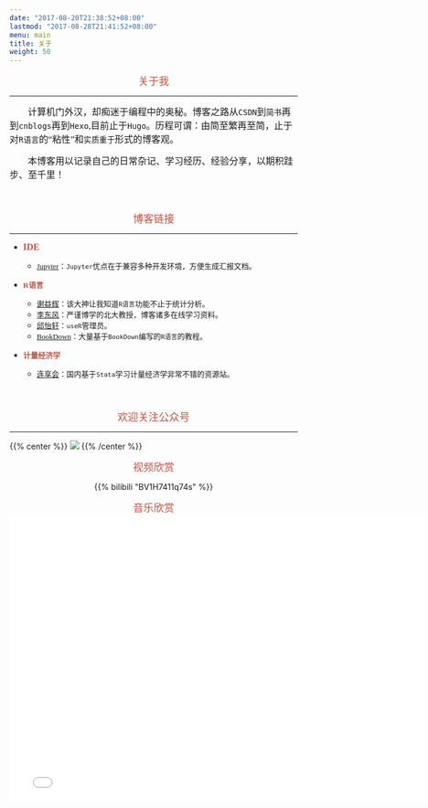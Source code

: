 ```yaml
---
date: "2017-08-20T21:38:52+08:00"
lastmod: "2017-08-28T21:41:52+08:00"
menu: main
title: 关于
weight: 50
---
```

<div align=center> 
<font face="华文行楷" color=#BF5442 size=4>关于我</font>
</div>

------


<font face="仿宋"  size=3>　　计算机门外汉，却痴迷于编程中的奥秘。博客之路从`CSDN`到`简书`再到`cnblogs`再到`Hexo`,目前止于`Hugo`。历程可谓：由简至繁再至简，止于对`R语言`的“粘性”和`实质重于`形式的博客观。</font>　  

<font face="仿宋"  size=3>　　本博客用以记录自己的日常杂记、学习经历、经验分享，以期积跬步、至千里！</font>

<font face="仿宋"  size=3>　　</font>



<div align=center> 
<font face="华文行楷" color=#BF5442 size=4>博客链接</font>
</div>

------
- <font face="仿宋" color=#BF5442 size=3>**IDE**</font>  
  * <font face="仿宋"  size=2>[Jupyter](https://www.lianxh.cn/news/1b7c55f899314.html)：`Jupyter`优点在于兼容多种开发环境，方便生成汇报文档。</font>

  
- <font face="仿宋" color=#BF5442  size=2>**R语言**</font>  
  * <font face="仿宋"  size=2>[谢益辉](http://yihui.name/)：该大神让我知道`R语言`功能不止于统计分析。</font>
  * <font face="仿宋"  size=2>[李东风](http://www.math.pku.edu.cn/teachers/lidf)：严谨博学的北大教授，博客诸多在线学习资料。</font>
  * <font face="仿宋"  size=2>[邱怡轩](https://yixuan.cos.name/cn/)：`useR`管理员。</font>
  * <font face="仿宋"  size=2>[BookDown](https://bookdown.org/)：大量基于`BookDown`编写的`R语言`的教程。</font>
  
  
- <font face="仿宋" color=#BF5442 size=2>**计量经济学**</font>  
  * <font face="仿宋"  size=2>[连享会](https://www.lianxh.cn/news/d4d5cd7220bc7.html)：国内基于`Stata`学习计量经济学非常不错的资源站。</font>


<font face="仿宋"  size=3>　　</font>







<div align=center> 
<font face="华文行楷" color=#BF5442 size=4>欢迎关注公众号</font>
</div>

------
{{% center %}}
![](https://gitee.com/shao818/Figure/raw/master/null/%E6%88%AA%E5%9B%BE_20203527093554.png)
{{% /center %}}




<div align=center> 
<font face="华文行楷" color=#BF5442 size=4>视频欣赏</font>

{{% bilibili "BV1H7411q74s" %}}




<div align=center> 
<font face="华文行楷" color=#BF5442 size=4>音乐欣赏</font>
<div align=center> 

<iframe frameborder="no" border="0" marginwidth="0" marginheight="0" width=770 height=500 src="//music.163.com/outchain/player?type=0&id=5187397217&auto=1&height=430"></iframe>

